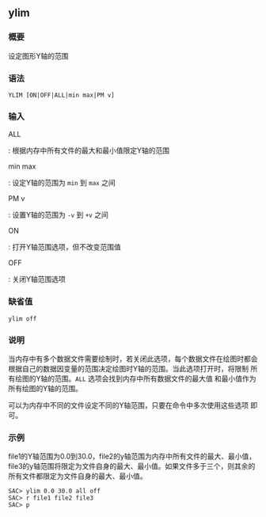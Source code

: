 ## ylim 

### 概要

设定图形Y轴的范围

### 语法

``` {.bash}
YLIM [ON|OFF|ALL|min max|PM v]
```

### 输入

ALL

:   根据内存中所有文件的最大和最小值限定Y轴的范围

min max

:   设定Y轴的范围为 `min` 到 `max` 之间

PM v

:   设置Y轴的范围为 `-v` 到 `+v` 之间

ON

:   打开Y轴范围选项，但不改变范围值

OFF

:   关闭Y轴范围选项

### 缺省值

``` {.bash}
ylim off
```

### 说明

当内存中有多个数据文件需要绘制时，若关闭此选项，每个数据文件在绘图时都会
根据自己的数据因变量的范围决定绘图时Y轴的范围。当此选项打开时，将限制
所有绘图的Y轴的范围。`ALL` 选项会找到内存中所有数据文件的最大值
和最小值作为所有绘图的Y轴的范围。

可以为内存中不同的文件设定不同的Y轴范围，只要在命令中多次使用这些选项
即可。

### 示例

file1的Y轴范围为0.0到30.0，file2的y轴范围为内存中所有文件的最大、最小值，
file3的y轴范围将限定为文件自身的最大、最小值。如果文件多于三个，则其余的
所有文件都限定为文件自身的最大、最小值。

``` {.bash}
SAC> ylim 0.0 30.0 all off
SAC> r file1 file2 file3
SAC> p
```
